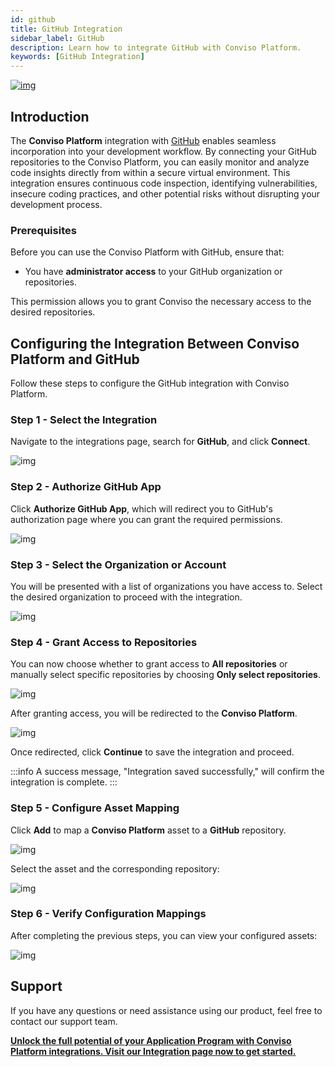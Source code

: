 ```yaml
---
id: github
title: GitHub Integration
sidebar_label: GitHub
description: Learn how to integrate GitHub with Conviso Platform.
keywords: [GitHub Integration]
---
```


<div style={{textAlign: 'center'}}>

[![img](../../static/img/github/github-00.png "Image for GitHub")](https://bit.ly/3JyRdl8)

</div>

## Introduction

The **Conviso Platform** integration with [GitHub](https://github.com/) enables seamless incorporation into your development workflow.
By connecting your GitHub repositories to the Conviso Platform, you can easily monitor and analyze code insights directly from within a secure virtual environment.
This integration ensures continuous code inspection, identifying vulnerabilities, insecure coding practices, and other potential risks without disrupting your development process.

### Prerequisites

Before you can use the Conviso Platform with GitHub, ensure that:

- You have **administrator access** to your GitHub organization or repositories.

This permission allows you to grant Conviso the necessary access to the desired repositories.

## Configuring the Integration Between Conviso Platform and GitHub

Follow these steps to configure the GitHub integration with Conviso Platform.

### Step 1 - Select the Integration

Navigate to the integrations page, search for **GitHub**, and click **Connect**.

![img](../../static/img/github/github-01.png)

### Step 2 - Authorize GitHub App

Click **Authorize GitHub App**, which will redirect you to GitHub's authorization page where you can grant the required permissions.

![img](../../static/img/github/github-02.png)

### Step 3 - Select the Organization or Account

You will be presented with a list of organizations you have access to. Select the desired organization to proceed with the integration.

![img](../../static/img/github/github-03.png)

### Step 4 - Grant Access to Repositories

You can now choose whether to grant access to **All repositories** or manually select specific repositories by choosing **Only select repositories**.

![img](../../static/img/github/github-04.png)

After granting access, you will be redirected to the **Conviso Platform**.

![img](../../static/img/github/github-05.png)

Once redirected, click **Continue** to save the integration and proceed.

:::info
A success message, "Integration saved successfully," will confirm the integration is complete.
:::

### Step 5 - Configure Asset Mapping

Click **Add** to map a **Conviso Platform** asset to a **GitHub** repository.

![img](../../static/img/github/github-06.png)

Select the asset and the corresponding repository:

![img](../../static/img/github/github-07.png)

### Step 6 - Verify Configuration Mappings

After completing the previous steps, you can view your configured assets:

![img](../../static/img/github/github-08.png)

## Support

If you have any questions or need assistance using our product, feel free to contact our support team.

**[Unlock the full potential of your Application Program with Conviso Platform integrations. Visit our Integration page now to get started.](https://bit.ly/3NzvomE)**
